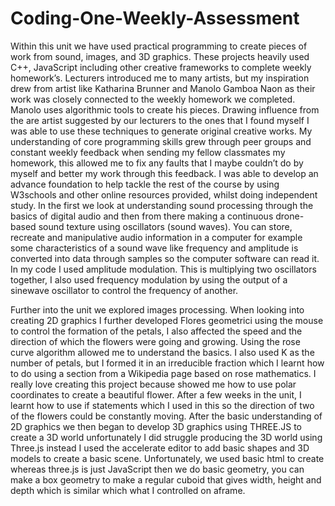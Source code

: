 # Coding-One-Weekly-Assessment

Within this unit we have used practical programming to create pieces of work from sound, images, and 3D graphics. These projects heavily used C++, JavaScript including other creative frameworks to complete weekly homework’s. Lecturers introduced me to many artists, but my inspiration drew from artist like Katharina Brunner and Manolo Gamboa Naon as their work was closely connected to the weekly homework we completed. Manolo uses algorithmic tools to create his pieces. Drawing influence from the are artist suggested by our lecturers to the ones that I found myself I was able to use these techniques to generate original creative works. My understanding of core programming skills grew through peer groups and constant weekly feedback when sending my fellow classmates my homework, this allowed me to fix any faults that I maybe couldn’t do by myself and better my work through this feedback. I was able to develop an advance foundation to help tackle the rest of the course by using W3schools and other online resources provided, whilst doing independent study. In the first we look at understanding sound processing through the basics of digital audio and then from there making a continuous drone-based sound texture using oscillators (sound waves). You can store, recreate and manipulative audio information in a computer for example some characteristics of a sound wave like frequency and amplitude is converted into data through samples so the computer software can read it. In my code I used amplitude modulation. This is multiplying two oscillators together, I also used frequency modulation by using the output of a sinewave oscillator to control the frequency of another.

Further into the unit we explored images processing. When looking into creating 2D graphics I further developed Flores geometrici using the mouse to control the formation of the petals, I also affected the speed and the direction of which the flowers were going and growing. Using the rose curve algorithm allowed me to understand the basics. I also used K as the number of petals, but I formed it in an irreducible fraction which I learnt how to do using a section from a Wikipedia page based on rose mathematics. I really love creating this project because showed me how to use polar coordinates to create a beautiful flower. After a few weeks in the unit, I learnt how to use if statements which I used in this so the direction of two of the flowers could be constantly moving. After the basic understanding of 2D graphics we then began to develop 3D graphics using THREE.JS to create a 3D world unfortunately I did struggle producing the 3D world using Three.js instead I used the accelerate editor to add basic shapes and 3D models to create a basic scene. Unfortunately, we used basic html to create whereas three.js is just JavaScript then we do basic geometry, you can make a box geometry to make a regular cuboid that gives width, height and depth which is similar which what I controlled on aframe.

